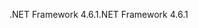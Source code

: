 <span data-ttu-id="b25f5-101">.NET Framework 4.6.1</span><span class="sxs-lookup"><span data-stu-id="b25f5-101">.NET Framework 4.6.1</span></span>